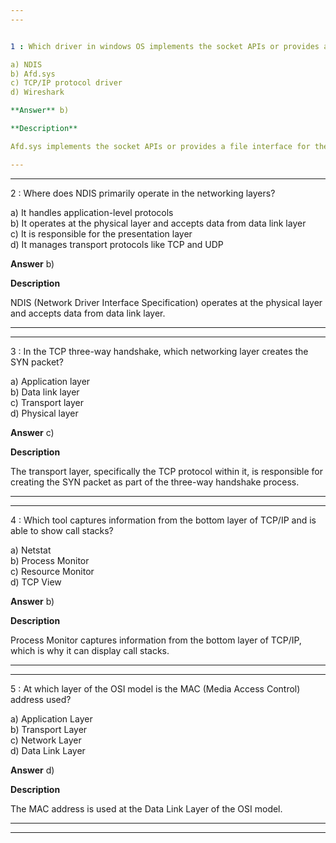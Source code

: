 ```yaml
---  
---  


1 : Which driver in windows OS implements the socket APIs or provides a file interface for the network subsystem?  

a) NDIS  
b) Afd.sys  
c) TCP/IP protocol driver  
d) Wireshark  

**Answer** b)  

**Description**  

Afd.sys implements the socket APIs or provides a file interface for the network subsystem.  

---  
```

---  


2 : Where does NDIS primarily operate in the networking layers?  

a) It handles application-level protocols  
b) It operates at the physical layer and accepts data from data link layer  
c) It is responsible for the presentation layer  
d) It manages transport protocols like TCP and UDP  

**Answer** b)  

**Description**  

NDIS (Network Driver Interface Specification) operates at the physical layer and accepts data from data link layer.  

---  
---  


3 : In the TCP three-way handshake, which networking layer creates the SYN packet?  

a) Application layer  
b) Data link layer  
c) Transport layer  
d) Physical layer  

**Answer** c)  

**Description**  

The transport layer, specifically the TCP protocol within it, is responsible for creating the SYN packet as part of the three-way handshake process.  

---  
---  


4 : Which tool captures information from the bottom layer of TCP/IP and is able to show call stacks?  

a) Netstat  
b) Process Monitor  
c) Resource Monitor  
d) TCP View  

**Answer** b)  

**Description**  

Process Monitor captures information from the bottom layer of TCP/IP, which is why it can display call stacks.  

---  
---  


5 : At which layer of the OSI model is the MAC (Media Access Control) address used?  

a) Application Layer  
b) Transport Layer  
c) Network Layer  
d) Data Link Layer  

**Answer** d)  

**Description**  

The MAC address is used at the Data Link Layer of the OSI model.  

---  
---  







